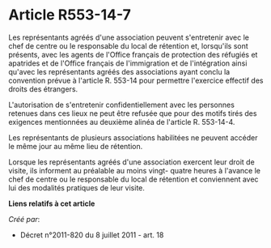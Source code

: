 # Article R553-14-7

Les représentants agréés d'une association peuvent s'entretenir avec le chef de centre ou le responsable du local de
rétention et, lorsqu'ils sont présents, avec les agents de l'Office français de protection des réfugiés et apatrides et de
l'Office français de l'immigration et de l'intégration ainsi qu'avec les représentants agréés des associations ayant conclu
la convention prévue à l'article R. 553-14 pour permettre l'exercice effectif des droits des étrangers.

L'autorisation de s'entretenir confidentiellement avec les personnes retenues dans ces lieux ne peut être refusée que pour
des motifs tirés des exigences mentionnées au deuxième alinéa de l'article R. 553-14-4.

Les représentants de plusieurs associations habilitées ne peuvent accéder le même jour au même lieu de rétention.

Lorsque les représentants agréés d'une association exercent leur droit de visite, ils informent au préalable au moins vingt-
quatre heures à l'avance le chef de centre ou le responsable du local de rétention et conviennent avec lui des modalités
pratiques de leur visite.

**Liens relatifs à cet article**

_Créé par_:

  - Décret n°2011-820 du 8 juillet 2011 - art. 18
